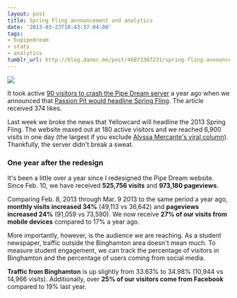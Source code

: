 ```yaml
---
layout: post
title: Spring Fling announcement and analytics
date: '2013-03-23T10:43:37-04:00'
tags:
- bupipedream
- stats
- analytics
tumblr_url: http://blog.danoc.me/post/46073307231/spring-fling-announcement-and-analytics
---
```


![](http://media.tumblr.com/35f2345647c1cff2e935af02ed6737ca/tumblr_inline_mk49zfllws1qz4rgp.png)

It took active [90 visitors to crash the Pipe Dream server](http://blog.danoc.me/2012/03/24/spring-fling-concert-announcement-takes-down-the-pipe.html) a year ago when we announced that [Passion Pit would headline Spring Fling](http://www.bupipedream.com/news/9130/passion-pit-to-headline-spring-fling/). The article received 374 likes.

Last week we broke the news that Yellowcard will headline the 2013 Spring Fling. The website maxed out at 180 active visitors and we reached 6,900 visits in one day (the largest if you exclude [Alyssa Mercante's viral column](http://www.bupipedream.com/opinion/10245/binghamtons-noble-truths-lived/)). Thankfully, the server didn't break a sweat.

### One year after the redesign

It's been a little over a year since I redesigned the Pipe Dream website. Since Feb. 10, we have received **525,756 visits** and **973,180 pageviews**.

Comparing Feb. 8, 2013 through Mar. 9 2013 to the same period a year ago, **monthly visits increased 34%** (49,113 vs 36,642) and **pageviews increased 24%** (91,059 vs 73,590). We now receive **27% of our visits from mobile devices** compared to 17% a year ago.

More importantly, however, is the audience we are reaching. As a student newspaper, traffic outside the Binghamton area doesn't mean much. To measure student engagement, we can track the percentage of visitors in Binghamton and the percentage of users coming from social media.

**Traffic from Binghamton** is up slightly from 33.63% to 34.98% (10,944 vs 14,966 visits). Additionally, over **25% of our visitors come from Facebook** compared to 19% last year.